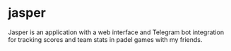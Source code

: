 # jasper

Jasper is an application with a web interface and Telegram bot integration for tracking scores and team stats in padel games with my friends.
